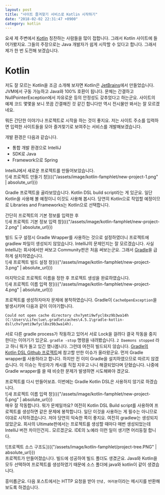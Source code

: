 ```yaml
---
layout: post
title: "사이트 즐겨찾기 서비스로 Kotlin 시작하기"
date: "2018-02-02 22:31:47 +0900"
category: kotlin
---
```


요새 제 주변에서 [Kotlin](https://kotlinlang.org) 칭찬하는 사람들을 많이 접합니다. 그래서 Kotlin 사이트에 들어가봤지요. 그들의 주장으로는 Java 개발자가 쉽게 시작할 수 있다고 합니다. 그래서 제가 한 번 도전해 보겠습니다.

# Kotlin
저도 잘 모르는 Kotlin을 조금 소개해 보자면 Kotlin은 [JetBrains](https://www.jetbrains.com/)에서 만들었습니다. JVM에서 구동 가능하고 Java와 100% 호환이 됩니다. 문체는 간결하고 NullPointerException에서 자유로운 등의 안정성도 갖추었다고 하는군요. 사이트의 예제 코드 몇몇을 보니 쪼끔 간결해진 것 같긴 합니다만 역시 전시물만 봐서는 잘 모르겠네요.

뭐든 간단한 이야기나 프로젝트로 시작을 하는 것이 좋지요. 저는 사이트 주소를 입력하면 입력한 사이트들을 모아 즐겨찾기로 보여주는 서비스를 개발해보겠습니다.

개발 환경은 다음과 같습니다.
- 통합 개발 환경으로 IntelliJ
- SDK로 Java
- Framework으로 Spring

IntelliJ에서 새로운 프로젝트를 만들어보았습니다.  
![새 프로젝트 만들기 창]({{"/assets/image/kotlin-famphlet/new-project-1.png" | absolute_url}})

Gradle 프로젝트을 골라보았습니다. Kotlin DSL build script라는 게 있군요. 일단 Kotlin을 사용해 볼 예정이니 이것도 사용해 봅시다. 당연히 Kotlin으로 작업할 예정이므로 Libraries and Frameworks는 Kotlin으로 선택합니다.

간단히 프로젝트의 기본 정보를 입력한 후  
![새 프로젝트 기본 정보 입력 창]({{"/assets/image/kotlin-famphlet/new-project-2.png" | absolute_url}})  

빌드 도구 설정시 Gradle Wrapper를 사용하는 것으로 설정하였더니 프로젝트에 gradlew 파일이 생성되지 않았습니다. IntelliJ의 문제인지는 잘 모르겠습니다. 사실 IntelliJ는 회사에서만 써보고 Community판은 처음 써보는군요. 그래서 [Gradle](https://gradle.org/install/#helpful-information)을 급하게 설치하였습니다.  
![새 프로젝트 빌드 설정 창]({{"/assets/image/kotlin-famphlet/new-project-3.png" | absolute_url}})  

마지막으로 프로젝트 이름을 정한 후 프로젝트 생성을 완료하였습니다.  
![새 프로젝트 이름 입력 창]({{"/assets/image/kotlin-famphlet/new-project-4.png" | absolute_url}})  

프로젝트를 생성하자마자 문제에 봉착하였습니다.
Gradle이 `CacheOpenException`을 발생시키며 다음과 같이 이야기합니다.
```
Could not open cache directory chv7ymti9wfycl8xz9b3wa14h (C:\Users\Lifeclue\.gradle\caches\4.5.1\gradle-kotlin-dsl\chv7ymti9wfycl8xz9b3wa14h).
```
서로 다른 gradle process가 작동하고 있어서 서로 Lock을 걸려다 결국 작동을 중지한다는 이야기가 있군요.
`gradle -stop` 명령을 내려봤습니다.
`2 Daemons stopped` 라고 하니 뭐가 돌고 있긴 했나봅니다.
그런데 여전히 빌드되지 않습니다.
[Gradle의 Kotlin DSL Github 프로젝트](https://github.com/gradle/kotlin-dsl/issues/487)에 참고할 만한 이슈가 올라왔군요. 먼저 Gradle wrapper를 사용하라고 합니다. 하지만 전 이미 Gradle을 설치하였으므로 따르지 않겠습니다. 이 이슈는 작성자가 캐시를 직접 지우고 나니 해결되었다며 닫혔습니다. 나중에 Gradle wrapper를 쓸 때 비슷한 문제가 발생하면 시도해봐야 겠군요.

프로젝트를 다시 만들어보죠. 이번에는 Gradle Kotlin DSL은 사용하지 않기로 하겠습니다.  
![새 프로젝트 이름 입력 창]({{"/assets/image/kotlin-famphlet/new-project-5.png" | absolute_url}})  
매우 잘 작동합니다. 뭐가 문제일까요? 여전히 Kotlin DSL Build script를 사용하여 프로젝트를 생성하면 같은 문제에 봉착합니다. 일단 이것을 사용하는 게 필수는 아니므로 이대로 시작하겠습니다. 저야 당연히 익숙한 쪽이 좋지요.
여전히 gradlew는 생성되지 않았군요. 회사의 Ultimate판에서는 프로젝트를 생성할 때마다 매번 생성되었는데 IntelliJ 버전 차이인건지.. 모르겠군요. IDE의 노예라 이런 일이 생기면 어리둥절 합니다.

![프로젝트 소스 구조도]({{"/assets/image/kotlin-famphlet/project-tree.PNG" | absolute_url}})  
프로젝트가 만들어졌습니다. 빌드에 성공하여 빌드 폴더도 생겼군요. Java와 Kotlin을 모두 선택하여 프로젝트를 생성하였기 때문에 소스 폴더에 java와 kotlin이 같이 생겼습니다.

흥미롭군요. 다음 포스트에서는 HTTP 요청을 받아 `안녕, 여러분`이라는 메시지를 반환해보도록 하겠습니다.
